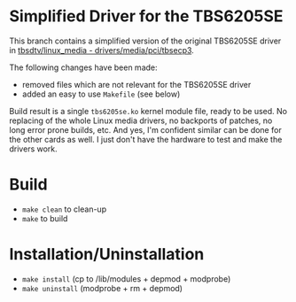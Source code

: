 # Simplified Driver for the TBS6205SE

This branch contains a simplified version of the original TBS6205SE driver in [tbsdtv/linux_media - drivers/media/pci/tbsecp3](https://github.com/tbsdtv/linux_media/tree/latest/drivers/media/pci/tbsecp3).

The following changes have been made:
- removed files which are not relevant for the TBS6205SE driver
- added an easy to use `Makefile` (see below)

Build result is a single `tbs6205se.ko` kernel module file, ready to be used. No replacing of the whole Linux media drivers, no backports of patches, no long error prone builds, etc. And yes, I'm confident similar can be done for the other cards as well. I just don't have the hardware to test and make the drivers work.

# Build

- `make clean` to clean-up
- `make` to build

# Installation/Uninstallation

- `make install` (cp to /lib/modules + depmod + modprobe)
- `make uninstall` (modprobe + rm + depmod)
